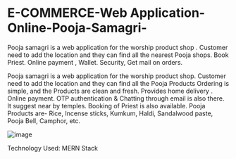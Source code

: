 # E-COMMERCE-Web Application-Online-Pooja-Samagri-
Pooja samagri is a web application for the worship product shop . Customer need to add the location and they can find all the nearest Pooja shops. Book Priest. 
Online payment , Wallet. Security, Get mail on orders. 

Pooja samagri is a web application for the worship product shop.
Customer need to add the location and they can  find all the Pooja   	Products Ordering is simple, and the Products are clean and fresh.
Provides home delivery .
Online payment.
OTP authentication & Chatting  through email is also there.
It suggest near by temples.
Booking of Priest is also available. 
Pooja Products are- Rice, Incense sticks, Kumkum, Haldi, Sandalwood paste, Pooja Bell, Camphor, etc.

![image](https://user-images.githubusercontent.com/61179983/222753258-026b1b82-3e89-4831-b2b2-b83aa775ff5d.png)

Technology Used: MERN Stack

